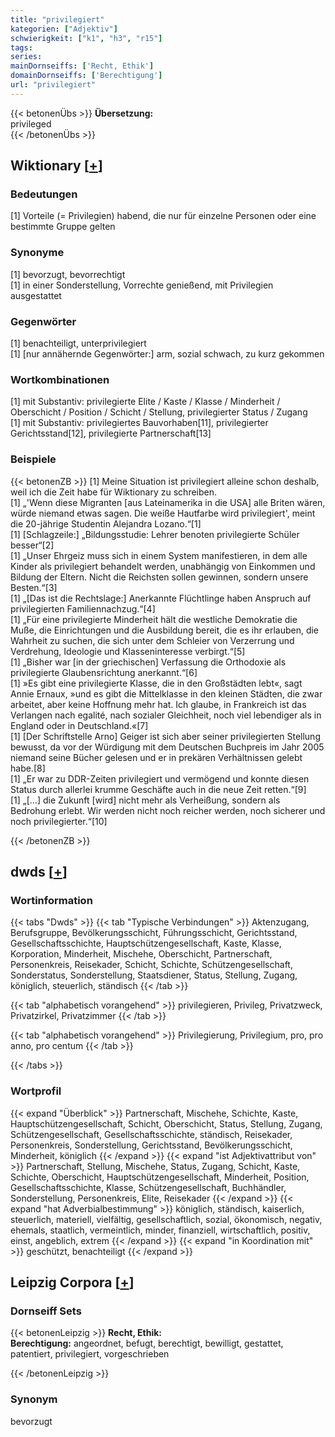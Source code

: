 ```yaml
---
title: "privilegiert"
kategorien: ["Adjektiv"]
schwierigkeit: ["k1", "h3", "r15"]
tags:
series:
mainDornseiffs: ['Recht, Ethik']
domainDornseiffs: ['Berechtigung']
url: "privilegiert"
---
```


{{< betonenÜbs >}}
**Übersetzung:**  
privileged  
{{< /betonenÜbs >}}

## Wiktionary [[+](https://de.wiktionary.org/wiki/privilegiert)]

### Bedeutungen
[1] Vorteile (= Privilegien) habend, die nur für einzelne Personen oder eine bestimmte Gruppe gelten  

### Synonyme
[1] bevorzugt, bevorrechtigt  
[1] in einer Sonderstellung, Vorrechte genießend, mit Privilegien ausgestattet  

### Gegenwörter
[1] benachteiligt, unterprivilegiert  
[1] [nur annähernde Gegenwörter:] arm, sozial schwach, zu kurz gekommen  

### Wortkombinationen
[1] mit Substantiv: privilegierte Elite / Kaste / Klasse / Minderheit / Oberschicht / Position / Schicht / Stellung, privilegierter Status / Zugang  
[1] mit Substantiv: privilegiertes Bauvorhaben[11], privilegierter Gerichtsstand[12], privilegierte Partnerschaft[13]  

### Beispiele
{{< betonenZB >}}
[1] Meine Situation ist privilegiert alleine schon deshalb, weil ich die Zeit habe für Wiktionary zu schreiben.  
[1] „'Wenn diese Migranten [aus Lateinamerika in die USA] alle Briten wären, würde niemand etwas sagen. Die weiße Hautfarbe wird privilegiert', meint die 20-jährige Studentin Alejandra Lozano.“[1]  
[1] [Schlagzeile:] „Bildungsstudie: Lehrer benoten privilegierte Schüler besser“[2]  
[1] „Unser Ehrgeiz muss sich in einem System manifestieren, in dem alle Kinder als privilegiert behandelt werden, unabhängig von Einkommen und Bildung der Eltern. Nicht die Reichsten sollen gewinnen, sondern unsere Besten.“[3]  
[1] „[Das ist die Rechtslage:] Anerkannte Flüchtlinge haben Anspruch auf privilegierten Familiennachzug.“[4]  
[1] „Für eine privilegierte Minderheit hält die westliche Demokratie die Muße, die Einrichtungen und die Ausbildung bereit, die es ihr erlauben, die Wahrheit zu suchen, die sich unter dem Schleier von Verzerrung und Verdrehung, Ideologie und Klasseninteresse verbirgt.“[5]  
[1] „Bisher war [in der griechischen] Verfassung die Orthodoxie als privilegierte Glaubensrichtung anerkannt.“[6]  
[1] »Es gibt eine privilegierte Klasse, die in den Großstädten lebt«, sagt Annie Ernaux, »und es gibt die Mittelklasse in den kleinen Städten, die zwar arbeitet, aber keine Hoffnung mehr hat. Ich glaube, in Frankreich ist das Verlangen nach egalité, nach sozialer Gleichheit, noch viel lebendiger als in England oder in Deutschland.«[7]  
[1] [Der Schriftstelle Arno] Geiger ist sich aber seiner privilegierten Stellung bewusst, da vor der Würdigung mit dem Deutschen Buchpreis im Jahr 2005 niemand seine Bücher gelesen und er in prekären Verhältnissen gelebt habe.[8]  
[1] „Er war zu DDR-Zeiten privilegiert und vermögend und konnte diesen Status durch allerlei krumme Geschäfte auch in die neue Zeit retten.“[9]  
[1] „[…] die Zukunft [wird] nicht mehr als Verheißung, sondern als Bedrohung erlebt. Wir werden nicht noch reicher werden, noch sicherer und noch privilegierter.“[10]  

{{< /betonenZB >}}


## dwds [[+](https://www.dwds.de/wb/privilegiert)]

### Wortinformation
{{< tabs "Dwds" >}}
{{< tab "Typische Verbindungen" >}}
Aktenzugang, Berufsgruppe, Bevölkerungsschicht, Führungsschicht, Gerichtsstand, Gesellschaftsschichte, Hauptschützengesellschaft, Kaste, Klasse, Korporation, Minderheit, Mischehe, Oberschicht, Partnerschaft, Personenkreis, Reisekader, Schicht, Schichte, Schützengesellschaft, Sonderstatus, Sonderstellung, Staatsdiener, Status, Stellung, Zugang, königlich, steuerlich, ständisch
{{< /tab >}}

{{< tab "alphabetisch vorangehend" >}}
privilegieren, Privileg, Privatzweck, Privatzirkel, Privatzimmer
{{< /tab >}}

{{< tab "alphabetisch vorangehend" >}}
Privilegierung, Privilegium, pro, pro anno, pro centum
{{< /tab >}}

{{< /tabs >}}

### Wortprofil
{{< expand "Überblick" >}} Partnerschaft, Mischehe, Schichte, Kaste, Hauptschützengesellschaft, Schicht, Oberschicht, Status, Stellung, Zugang, Schützengesellschaft, Gesellschaftsschichte, ständisch, Reisekader, Personenkreis, Sonderstellung, Gerichtsstand, Bevölkerungsschicht, Minderheit, königlich {{< /expand >}}
{{< expand "ist Adjektivattribut von" >}} Partnerschaft, Stellung, Mischehe, Status, Zugang, Schicht, Kaste, Schichte, Oberschicht, Hauptschützengesellschaft, Minderheit, Position, Gesellschaftsschichte, Klasse, Schützengesellschaft, Buchhändler, Sonderstellung, Personenkreis, Elite, Reisekader {{< /expand >}}
{{< expand "hat Adverbialbestimmung" >}} königlich, ständisch, kaiserlich, steuerlich, materiell, vielfältig, gesellschaftlich, sozial, ökonomisch, negativ, ehemals, staatlich, vermeintlich, minder, finanziell, wirtschaftlich, positiv, einst, angeblich, extrem {{< /expand >}}
{{< expand "in Koordination mit" >}} geschützt, benachteiligt {{< /expand >}}

## Leipzig Corpora [[+](https://corpora.uni-leipzig.de/en/res?word=privilegiert&corpusId=deu_newscrawl-public_2018)]

### Dornseiff Sets
{{< betonenLeipzig >}}
**Recht, Ethik:**  
**Berechtigung:** angeordnet, befugt, berechtigt, bewilligt, gestattet, patentiert, privilegiert, vorgeschrieben  

{{< /betonenLeipzig >}}

### Synonym
bevorzugt

